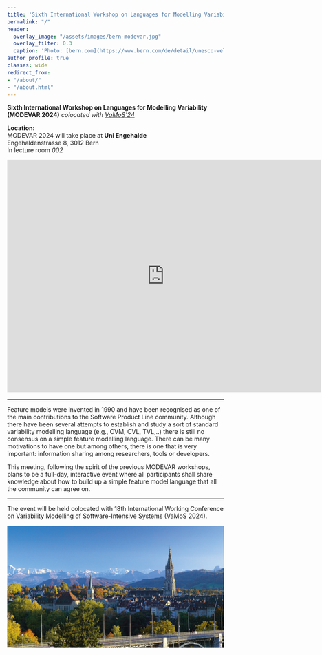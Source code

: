 ```yaml
---
title: 'Sixth International Workshop on Languages for Modelling Variability (MODEVAR 2024)<br><span style="font-size: 60%;">Bern, Switzerland. February 2024</span>'
permalink: "/"
header:
  overlay_image: "/assets/images/bern-modevar.jpg"
  overlay_filter: 0.3
  caption: 'Photo: [bern.com](https://www.bern.com/de/detail/unesco-weltkulturerbe-2)'
author_profile: true
classes: wide
redirect_from:
- "/about/"
- "/about.html"
---
```


**Sixth International Workshop on Languages for Modelling Variability (MODEVAR 2024)**
*colocated with [VaMoS'24](https://vamos2024.inf.unibe.ch/)*

**Location:**  
MODEVAR 2024 will take place at **Uni Engehalde**  
Engehaldenstrasse 8, 3012 Bern  
In lecture room *002* 

<iframe src="https://www.google.com/maps/embed?pb=!1m18!1m12!1m3!1d2723.3966008805473!2d7.439667699999999!3d46.9538972!2m3!1f0!2f0!3f0!3m2!1i1024!2i768!4f13.1!3m3!1m2!1s0x478e399585299d3d%3A0x30b85e9e37ddae3e!2sUni%20Engehalde%2C%20Engehaldenstrasse%208%2C%203012%20Bern%2C%20Schweiz!5e0!3m2!1sde!2sde!4v1706256930533!5m2!1sde!2sde" width="729" height="540" style="border:0;" allowfullscreen="" loading="lazy" referrerpolicy="no-referrer-when-downgrade"></iframe>

---
Feature models were invented in 1990 and have been recognised as one of the main contributions to the Software Product Line community. Although there have been several attempts to establish and study a sort of standard variability modelling language (e.g., OVM, CVL, TVL,..) there is still no consensus on a simple feature modelling language. There can be many motivations to have one but among others, there is one that is very important: information sharing among researchers, tools or developers. 

This meeting, following the spirit of the previous MODEVAR workshops, plans to be a full-day, interactive event where all participants shall share knowledge about how to build up a simple feature model language that all the community can agree on.

---
The event will be held colocated with 18th International Working Conference on Variability Modelling of Software-Intensive Systems (VaMoS 2024).

![MODEVAR will be at Bern](/assets/images/bern-modevar.jpg "MODEVAR will be at Bern")

